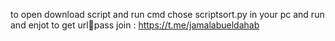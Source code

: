 to open 
download script and run cmd 
chose scriptsort.py in your pc 
and run and enjot 
to get url:email:pass 
join  : https://t.me/jamalabueldahab
